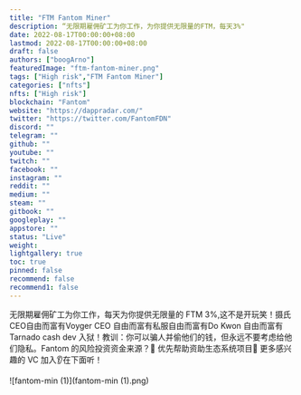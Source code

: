 ```yaml
---
title: "FTM Fantom Miner"
description: “无限期雇佣矿工为你工作，为你提供无限量的FTM，每天3%"
date: 2022-08-17T00:00:00+08:00
lastmod: 2022-08-17T00:00:00+08:00
draft: false
authors: ["boogArno"]
featuredImage: "ftm-fantom-miner.png"
tags: ["High risk","FTM Fantom Miner"]
categories: ["nfts"]
nfts: ["High risk"]
blockchain: "Fantom"
website: "https://dappradar.com/"
twitter: "https://twitter.com/FantomFDN"
discord: ""
telegram: ""
github: ""
youtube: ""
twitch: ""
facebook: ""
instagram: ""
reddit: ""
medium: ""
steam: ""
gitbook: ""
googleplay: ""
appstore: ""
status: "Live"
weight: 
lightgallery: true
toc: true
pinned: false
recommend: false
recommend1: false
---
```

无限期雇佣矿工为你工作，每天为你提供无限量的 FTM 3%,这不是开玩笑！摄氏CEO自由而富有Voyger CEO 自由而富有私服自由而富有Do Kwon 自由而富有Tarnado cash dev 入狱！教训：你可以骗人并偷他们的钱，但永远不要考虑给他们隐私。Fantom 的风险投资资金来源？🔹 优先帮助资助生态系统项目🔹 更多感兴趣的 VC 加入👂在下面听！

![fantom-min (1)](fantom-min (1).png)